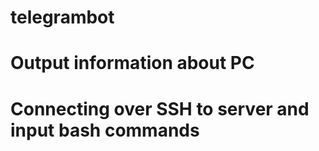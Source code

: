 # telegrambot
# Output information about PC
# Connecting over SSH to server and input bash commands

